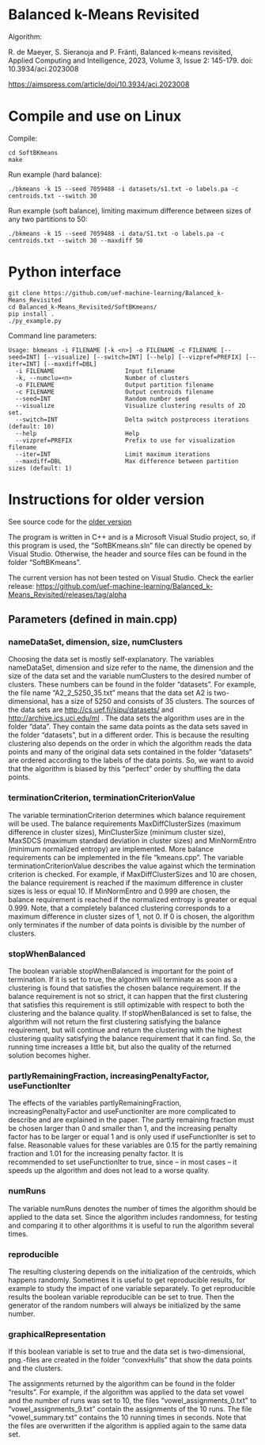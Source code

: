 # Balanced k-Means Revisited

Algorithm:

R. de Maeyer, S. Sieranoja and P. Fränti, Balanced k-means revisited, Applied Computing and Intelligence, 2023, Volume 3, Issue 2: 145-179. doi: 10.3934/aci.2023008

https://aimspress.com/article/doi/10.3934/aci.2023008


# Compile and use on Linux

Compile:
```
cd SoftBKmeans
make
```

Run example (hard balance):
```
./bkmeans -k 15 --seed 7059488 -i datasets/s1.txt -o labels.pa -c centroids.txt --switch 30
```

Run example (soft balance), limiting maximum difference between sizes of any two partitions to 50:
```
./bkmeans -k 15 --seed 7059488 -i data/S1.txt -o labels.pa -c centroids.txt --switch 30 --maxdiff 50
```

# Python interface

```
git clone https://github.com/uef-machine-learning/Balanced_k-Means_Revisited
cd Balanced_k-Means_Revisited/SoftBKmeans/
pip install .
./py_example.py
```

Command line parameters:
```
Usage: bkmeans -i FILENAME [-k <n>] -o FILENAME -c FILENAME [--seed=INT] [--visualize] [--switch=INT] [--help] [--vizpref=PREFIX] [--iter=INT] [--maxdiff=DBL]
  -i FILENAME                    Input filename
  -k, --numclu=<n>               Number of clusters
  -o FILENAME                    Output partition filename
  -c FILENAME                    Output centroids filename
  --seed=INT                     Random number seed
  --visualize                    Visualize clustering results of 2D set.
  --switch=INT                   Delta switch postprocess iterations (default: 10)
  --help                         Help
  --vizpref=PREFIX               Prefix to use for visualization filename
  --iter=INT                     Limit maximum iterations
  --maxdiff=DBL                  Max difference between partition sizes (default: 1)
```

# Instructions for older version 
See source code for the [older version](https://github.com/uef-machine-learning/Balanced_k-Means_Revisited/tree/230277f5bf3821206af39892210af39314024606)

The program is written in C++ and is a Microsoft Visual Studio project, so, if this program 
is used, the “SoftBKmeans.sln” file can directly be opened by Visual Studio. Otherwise, the 
header and source files can be found in the folder “SoftBKmeans”.

The current version has not been tested on Visual Studio. Check the earlier release:
https://github.com/uef-machine-learning/Balanced_k-Means_Revisited/releases/tag/alpha

## Parameters (defined in main.cpp)

### nameDataSet, dimension, size, numClusters
Choosing the data set is mostly self-explanatory. The variables nameDataSet, dimension
and size refer to the name, the dimension and the size of the data set and the variable 
numClusters to the desired number of clusters. These numbers can be found in the folder 
“datasets”. For example, the file name “A2_2_5250_35.txt” means that the data set A2 is 
two-dimensional, has a size of 5250 and consists of 35 clusters. The sources of the data sets 
are http://cs.uef.fi/sipu/datasets/ and http://archive.ics.uci.edu/ml .
The data sets the algorithm uses are in the folder “data”. They contain the same data points 
as the data sets saved in the folder “datasets”, but in a different order. This is because the 
resulting clustering also depends on the order in which the algorithm reads the data points 
and many of the original data sets contained in the folder “datasets” are ordered according 
to the labels of the data points. So, we want to avoid that the algorithm is biased by this 
“perfect” order by shuffling the data points.

### terminationCriterion, terminationCriterionValue
The variable terminationCriterion determines which balance requirement will be used. 
The balance requirements MaxDiffClusterSizes (maximum difference in cluster sizes), 
MinClusterSize (minimum cluster size), MaxSDCS (maximum standard deviation in cluster sizes) 
and MinNormEntro (minimum normalized entropy) are implemented. More balance requirements can 
be implemented in the file “kmeans.cpp”.
The variable terminationCriterionValue describes the value against which the termination 
criterion is checked. For example, if MaxDiffClusterSizes and 10 are chosen, the balance 
requirement is reached if the maximum difference in cluster sizes is less or equal 10. If 
MinNormEntro and 0.999 are chosen, the balance requirement is reached if the normalized 
entropy is greater or equal 0.999.
Note, that a completely balanced clustering corresponds to a maximum difference in 
cluster sizes of 1, not 0. If 0 is chosen, the algorithm only terminates if the number of data 
points is divisible by the number of clusters.

### stopWhenBalanced
The boolean variable stopWhenBalanced is important for the point of termination. If it is 
set to true, the algorithm will terminate as soon as a clustering is found that satisfies the 
chosen balance requirement. If the balance requirement is not so strict, it can happen that 
the first clustering that satisfies this requirement is still optimizable with respect to both 
the clustering and the balance quality. If stopWhenBalanced is set to false, the algorithm will 
not return the first clustering satisfying the balance requirement, but will continue and return 
the clustering with the highest clustering quality satisfying the balance requirement that it can 
find. So, the running time increases a little bit, but also the quality of the returned solution 
becomes higher.

### partlyRemainingFraction, increasingPenaltyFactor, useFunctionIter
The effects of the variables partlyRemainingFraction, increasingPenaltyFactor and useFunctionIter 
are more complicated to describe and are explained in the paper. The partly remaining fraction must 
be chosen larger than 0 and smaller than 1, and the increasing penalty factor has to be larger or 
equal 1 and is only used if useFunctionIter is set to false. Reasonable values for these variables 
are 0.15 for the partly remaining fraction and 1.01 for the increasing penalty factor. It is  
recommended to set useFunctionIter to true, since – in most cases – it speeds up the 
algorithm and does not lead to a worse quality.

### numRuns
The variable numRuns denotes the number of times the algorithm should be applied to the 
data set. Since the algorithm includes randomness, for testing and comparing it to other 
algorithms it is useful to run the algorithm several times.

### reproducible
The resulting clustering depends on the initialization of the centroids, which happens 
randomly. Sometimes it is useful to get reproducible results, for example to study the impact 
of one variable separately. To get reproducible results the boolean variable reproducible
can be set to true. Then the generator of the random numbers will always be initialized by 
the same number.

### graphicalRepresentation
If this boolean variable is set to true and the data set is two-dimensional, png.-files are 
created in the folder “convexHulls” that show the data points and the clusters.

The assignments returned by the algorithm can be found in the folder “results”. For example, if the 
algorithm was applied to the data set vowel and the number of runs was set to 10, the files 
“vowel_assignments_0.txt” to “vowel_assignments_9.txt” contain the assignments of the 10 runs. 
The file “vowel_summary.txt” contains the 10 running times in seconds. Note that the files are 
overwritten if the algorithm is applied again to the same data set.
